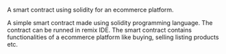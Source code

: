 A smart contract using solidity for an ecommerce platform.

A simple smart contract made using solidity programming language.
The contract can be runned in remix IDE. The smart contract 
contains functionalities of a ecommerce platform like buying, selling
listing products etc.
